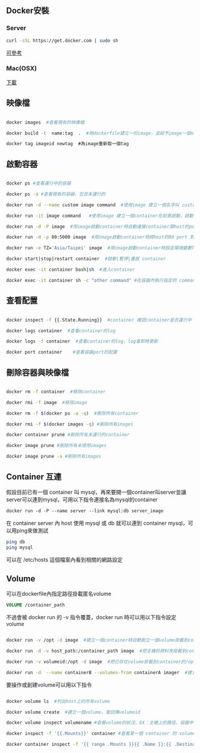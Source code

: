 ## Docker安裝

### Server

``` sh
curl -sSL https://get.docker.com | sudo sh
```

[可參考](http://rancher.com/docs/rancher/v1.6/en/hosts/#supported-docker-versions)

### Mac(OSX)

[下載](https://store.docker.com/editions/community/docker-ce-desktop-mac)


## 映像檔

```sh

docker images  #查看現有的映像檔

docker build -t  name:tag  .  #用dockerfile建立一份image，並給予image一個name與tag

docker tag imageid newtag  #為image重新取一個tag

```

## 啟動容器

```sh

docker ps #查看運行中的容器

docker ps -a #查看現有的容器，包含未運行的

docker run -d --name custom image command  #使用image 建立一個名字叫 custom 的container在背景啟動，啟動時執行command

docker run -it image command   #使用image 建立一個container在前景啟動，啟動時執行command

docker run -d -P image  #用image啟動container時自動連接container跟host的port EX：自動分配host上的 3000 port 對應container的 5000port

docker run -d -p 80:5000 image  #用image啟動container時將host的80 port 對應到container的5000 port

docker run -e TZ='Asia/Taipei' image  #用image啟動container時設定環境變數TZ，指定容器內的時區，也可設定其他環境變數

docker start|stop|restart container  #啟動|暫停|重啟 container

docker exec -it container bash|sh  #進入container

docker exec -it container sh -c "other command" #在容器內執行指定的 command

```

## 查看配置

```sh

docker inspect -f {{.State.Running}}  #container 確認container是否運行中

docker logs container  #查看container的log

docker logs -f container  #查看container的log，log會即時更新

docker port container	 #查看容器port的配置

```

## 刪除容器與映像檔

```sh

docker rm -f container  #移除container

docker rmi -f image  #移除image

docker rm -f $(docker ps -a -q)  #刪除所有container

docker rmi -f $(docker images -q) #刪除所有images

docker container prune #刪除所有未運行的container

docker image prune #刪除所有未使用images

docker image prune -a #刪除所有images

```

## Container 互連

假設目前已有一個 container 叫 mysql，再來要開一個container叫server並讓server可以連到mysql，可用以下指令連接名為mysql的container

```sh
docker run -d -P --name server --link mysql:db server_image 
```

在 container server 內 host 使用 mysql 或 db 就可以連到 container mysql，可以用ping來做測試

```sh
ping db
ping mysql
```

可以在 /etc/hosts 這個檔案內看到相關的網路設定

## Volume

可以在dockerfile內指定路徑掛載匿名volume

```dockerfile
VOLUME /container_path
```

不過會被 docker run 的 -v 指令覆蓋，docker run 時可以用以下指令設定volume

```sh

docker run -v /opt -d image  #建立一個container時自動創立一個volume掛載到container的/opt路徑下

docker run -d -v host_path:/container_path image  #把主機的資料夾掛載到container中，讓container存入該資料夾的檔案可在主機上讀取

docker run -v volumeid:/opt -d image  #把已存在volume掛載到container的/opt路徑下，以後若移除這個container，還是可以透過把volume掛在新的container下volume中原有的檔案

docker run -d  --name containerB --volumes-from containerA imager  #建立一個 containerB 並使用 containerA 的 volume

```

要操作或創建volume可以用以下指令

```sh

docker volume ls  #列出host上的所有volume

docker volume create  #建立一個volume，會回傳volumeid

docker volume inspect volumename #查看volume的狀況，EX：主機上的路徑、容器中的路徑

docker inspect -f '{{.Mounts}}' container #查看某一個 container 的 volume 狀況

docker container inspect -f '{{ range .Mounts }}{{ .Name }}:{{ .Destination }} {{ end }}' container #查看某一個 container 的 volume 狀況

```



